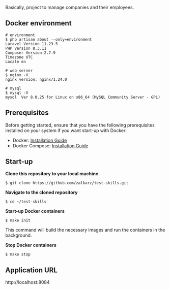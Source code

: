 Basically, project to manage companies and their employees.

## Docker environment
```shell
# environment
$ php artisan about --only=environment
Laravel Version 11.23.5
PHP Version 8.3.11
Composer Version 2.7.9
Timezone UTC
Locale en

# web server
$ nginx -V
nginx version: nginx/1.24.0

# mysql
$ mysql -V
mysql  Ver 8.0.25 for Linux on x86_64 (MySQL Community Server - GPL)
```

## Prerequisites
Before getting started, ensure that you have the following prerequisites installed on your system if you want start-up with Docker:

* Docker: [Installation Guide](https://docs.docker.com/get-docker/)
* Docker Compose: [Installation Guide](https://docs.docker.com/compose/install/)

## Start-up
__Clone this repository to your local machine.__
```shell
$ git clone https://github.com/zalkarz/test-skills.git
```

__Navigate to the cloned repository__
```shell
$ cd ~/test-skills
```

__Start-up Docker containers__
```shell
$ make init
```
This command will build the necessary images and run the containers in the background.

__Stop Docker containers__

```shell
$ make stop
```

## Application URL
http://localhost:8084
